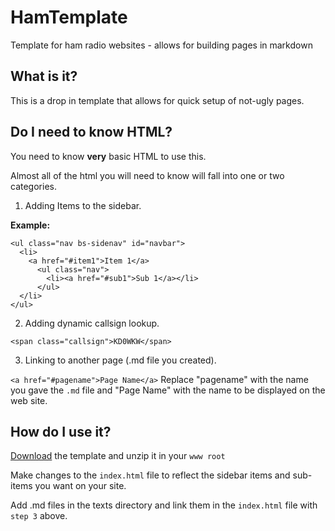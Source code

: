 HamTemplate
===========

Template for ham radio websites - allows for building pages in markdown


## What is it? ##

This is a drop in template that allows for quick setup of not-ugly pages.

## Do I need to know HTML? ##

You need to know **very** basic HTML to use this.

Almost all of the html you will need to know will fall into one or two categories.

1. Adding Items to the sidebar.

**Example:**

 ```
 <ul class="nav bs-sidenav" id="navbar">
   <li>
     <a href="#item1">Item 1</a>
       <ul class="nav">
         <li><a href="#sub1">Sub 1</a></li>
       </ul>
   </li>
 </ul>
 ```
 
2. Adding dynamic callsign lookup.

 ``
<span class="callsign">KD0WKW</span>
``

3. Linking to another page (.md file you created).

 ``
 <a href="#pagename">Page Name</a>
 ``
 Replace "pagename" with the name you gave the `.md` file and "Page Name" with
 the name to be displayed on the web site.

## How do I use it? ##

[Download](https://github.com/qbit/HamTemplate/archive/master.zip) the template
and unzip it in your `www root`

Make changes to the `index.html` file to reflect the sidebar items and sub-items
you want on your site.

Add .md files in the texts directory and link them in the `index.html` file with
`step 3` above.

